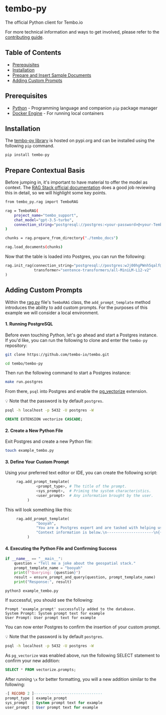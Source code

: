 # tembo-py

The official Python client for Tembo.io

For more technical information and ways to get involved, please refer to the [contributing guide](./CONTRIBUTING.md).

## Table of Contents

- [Prerequisites](#prerequisites)
- [Installation](#installation)
- [Prepare and Insert Sample Documents](#prepare-and-insert-sample-documents)
- [Adding Custom Prompts](#adding-custom-prompts)

## Prerequisites

- [Python](https://www.python.org/) - Programming language and companion `pip` package manager
- [Docker Engine](https://docs.docker.com/engine/install/) - For running local containers

## Installation

The [tembo-py library](https://pypi.org/project/tembo-py/) is hosted on pypi.org and can be installed using the following `pip` command.

```bash
pip install tembo-py
```

## Prepare Contextual Basis

Before jumping in, it's important to have material to offer the model as context.
The [RAG Stack official documentation](https://tembo.io/docs/tembo-stacks/rag#build-a-support-agent-with-tembo-rag) does a good job reviewing this in detail, so we will highlight some key points.

```bash
from tembo_py.rag import TemboRAG

rag = TemboRAG(
    project_name="tembo_support",
    chat_model="gpt-3.5-turbo",
    connection_string="postgresql://postgres:<your-password>@<your-TemboHost>:5432/postgres"
)

chunks = rag.prepare_from_directory("./tembo_docs")

rag.load_documents(chunks)
```

Now that the table is loaded into Postgres, you can run the following:

```python
rag.init_rag(connection_string="postgresql://postgres:wJj00hgPWnh5qalf@org-evan-test-inst-evan-mar-rag-test.data-1.use1.tembo-development.com:5432/postgres",
             transformer="sentence-transformers/all-MiniLM-L12-v2"
)
```

## Adding Custom Prompts

Within the [rag.py](./tembo_py/rag.py) file's `TemboRAG` class, the `add_prompt_template` method introduces the ability to add custom prompts.
For the purposes of this example we will consider a local environment.

#### 1. Running PostgreSQL

Before even touching Python, let's go ahead and start a Postgres instance.
If you'd like, you can run the following to clone and enter the `tembo-py` repository:

```bash
git clone https://github.com/tembo-io/tembo.git
```
```bash
cd tembo/tembo-py
```

Then run the following command to start a Postgres instance:

```bash
make run.postgres
```

From there, `psql` into Postgres and enable the [pg_vectorize](https://github.com/tembo-io/pg_vectorize) extension.

:bulb: Note that the password is by default `postgres`.

```bash
psql -h localhost -p 5432 -U postgres -W
```

```sql
CREATE EXTENSION vectorize CASCADE;
```

#### 2. Create a New Python File

Exit Postgres and create a new Python file:

```bash
touch example_tembo.py
```

#### 3. Define Your Custom Prompt

Using your preferred text editor or IDE, you can create the following script:

```python
     rag.add_prompt_template(
              <prompt_type>, # The title of the prompt.
              <sys_prompt>,  # Priming the system characteristics.
              <user_prompt>  # Any information brought by the user.
          )
```

This will look something like this:

```python
     rag.add_prompt_template(
              "booyah", 
              "You are a Postgres expert and are tasked with helping users find answers in Tembo documentation. You should prioritize answering questions using the provided context, but can draw from your expert Postgres experience where documentation is lacking. Avoid statements like based on the documentation... and also you love to say booyah! alot.",
              "Context information is below.\n---------------------\n{{ context_str }}\n---------------------\nGiven the Tembo documentation information and your expert Postgres knowledge, answer the question.\n Question: {{ query_str }}\nAnswer:"
          )
```

#### 4. Executing the Python File and Confirming Success

```python
if __name__ == "__main__":
    question = "Tell me a joke about the geospatial stack."
    prompt_template_name = "booyah" 
    print(f"Querying: {question}")
    result = ensure_prompt_and_query(question, prompt_template_name)
    print("Response:", result)
```


```bash
python3 example_tembo.py
```

If successful, you should see the following:

```text
Prompt 'example_prompt' successfully added to the database.
System Prompt: System prompt text for example
User Prompt: User prompt text for example
```

You can now enter Postgres to confirm the insertion of your custom prompt.

:bulb: Note that the password is by default `postgres`.

```bash
psql -h localhost -p 5432 -U postgres -W
```

As `pg_vectorize` was enabled above, run the following SELECT statement to confirm your new addition:

```sql
SELECT * FROM vectorize.prompts;
```

After running `\x` for better formatting, you will a new addition similar to the following:

```sql
-[ RECORD 2 ]-------------------------------
prompt_type | example_prompt
sys_prompt  | System prompt text for example
user_prompt | User prompt text for example
```
